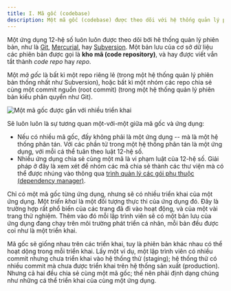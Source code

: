 ```yaml
---
title: I. Mã gốc (codebase)
description: Một mã gốc (codebase) được theo dõi với hệ thống quản lý phiên bản, và nhiều lần triển khai (deploy)
---
```

Một ứng dụng 12-hệ số luôn luôn được theo dõi bới hê thống quản lý phiên bản, như là [Git](http://git-scm.com/), [Mercurial](http://mercurial.selenic.com/), hay [Subversion](http://subversion.apache.org/). Một bản lưu của cơ sở dữ liệu các phiên bản được gọi là **kho mã (code repository)**, và hay được viết vắn tắt thành *code repo* hay *repo*.

Một *mã gốc* là bất kì một repo riêng lẻ (trong một hệ thống quản lý phiên bản thống nhất như Subversion), hoặc bất kì một nhóm các repo chia sẻ cùng một commit nguồn (root commit) (trong một hệ thống quản lý phiên bản kiểu phân quyển như Git).

![Một mã gốc được gắn với nhiều triển khai](/images/codebase-deploys.png)

Sẽ luôn luôn là sự tương quan một-với-một giữa mã gốc và ứng dụng:

* Nếu có nhiều mã gốc, đấy không phải là một ứng dụng -- mà là một hệ thống phân tán. Với các
phần tử trong một hệ thống phân tán là một ứng dụng, với mỗi cá thể tuân theo luật 12-hệ số.
* Nhiều ứng dụng chia sẻ cùng một mã là vi phạm luật của 12-hệ số. Giải pháp ở đây là xem xét
để nhóm các mã chia sẻ thành các thư viện mà có thể được nhúng vào thông qua [trình quản lý các gói phụ thuộc (dependency manager)](./dependencies).

Chỉ có một mã gốc từng ứng dụng, nhưng sẽ có nhiều triển khai của một ứng dụng. Một *triển khai* là một đối tượng thực thi của ứng dụng đó. Đây là trường hợp rất phổ biến của các trang
đã đi vào hoạt động, và của một vài trang thử nghiệm. Thêm vào đó mỗi lập trình viên sẽ có một
bản lưu của ứng dụng đang chạy trên môi trường phát triển cá nhân, mỗi bản đều được coi như là
một triển khai.

Mã gốc sẽ giống nhau trên các triển khai, tuy là phiên bản khác nhau có thể hoạt dộng trong mỗi triển khai. Lấy một ví dụ, một lập trình viên có nhiều commit nhưng chưa triển khai vào
hệ thống thử (staging); hệ thống thử có nhiều commit mà chưa được triển khai trên hệ thống sản xuất (production). Nhưng cả hai đều chia sẻ cùng một mã gốc; thế nên phải định dạng chúng
như những cá thể triển khai của cùng một ứng dụng.

